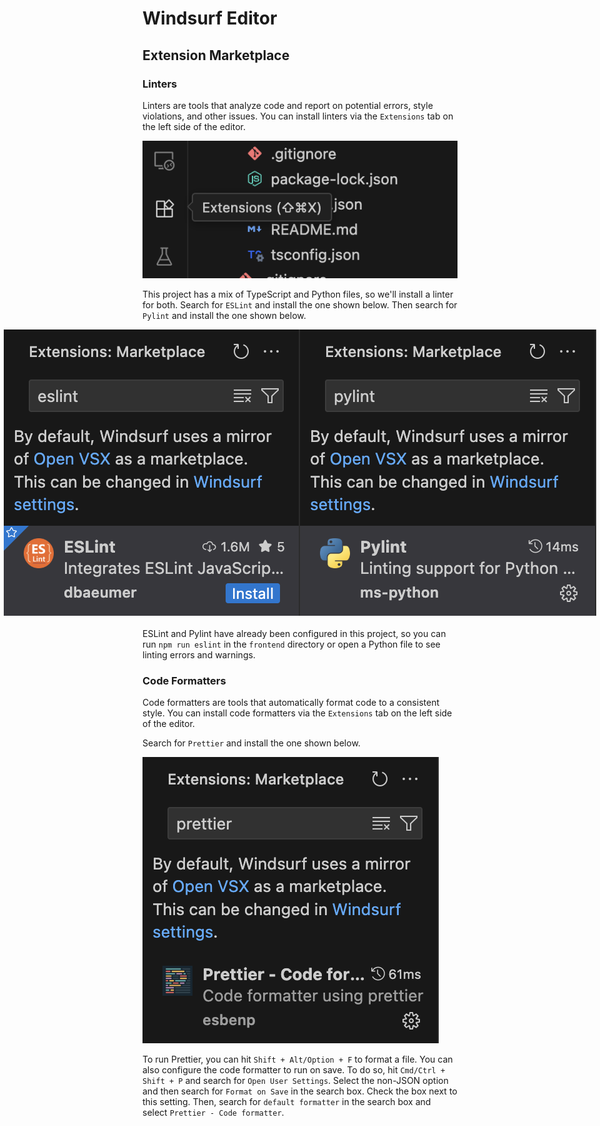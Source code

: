 # Windsurf Editor

## Extension Marketplace

### Linters

Linters are tools that analyze code and report on potential errors, style violations, and other issues. You can install linters via the `Extensions` tab on the left side of the editor.

![Extensions](../assets/editor/editor-extensions.png)

This project has a mix of TypeScript and Python files, so we'll install a linter for both. Search for `ESLint` and install the one shown below. Then search for `Pylint` and install the one shown below.

<div style="display: flex; justify-content: center; flex-direction: row; margin-bottom: 20px;">
    <img src="../assets/editor/editor-eslint.png" alt="ESLint" />
    <img src="../assets/editor/editor-pylint.png" alt="Pylint" />
</div>

ESLint and Pylint have already been configured in this project, so you can run `npm run eslint` in the `frontend` directory or open a Python file to see linting errors and warnings.

### Code Formatters

Code formatters are tools that automatically format code to a consistent style. You can install code formatters via the `Extensions` tab on the left side of the editor.

Search for `Prettier` and install the one shown below.

![Prettier](../assets/editor/editor-prettier.png)

To run Prettier, you can hit `Shift + Alt/Option + F` to format a file. You can also configure the code formatter to run on save. To do so, hit `Cmd/Ctrl + Shift + P` and search for `Open User Settings`. Select the non-JSON option and then search for `Format on Save` in the search box. Check the box next to this setting. Then, search for `default formatter` in the search box and select `Prettier - Code formatter`.
